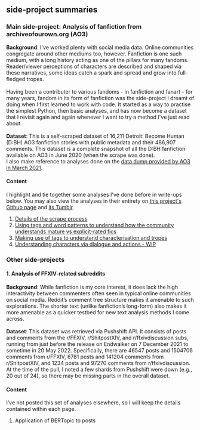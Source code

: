 ## side-project summaries

### Main side-project: Analysis of fanfiction from archiveofourown.org (AO3)
<b>Background</b>: I've worked plenty with social media data. Online communities congregate around other mediums too, however. Fanfiction is one such medium, with a long history acting as one of the pillars for many fandoms. Reader/viewer perceptions of characters are described and shaped via these narratives, some ideas catch a spark and spread and grow into full-fledged tropes.<br><br>
Having been a contributer to various fandoms - in fanfiction and fanart - for many years, fandom in its form of fanfiction was the side-project I dreamt of doing when I first learned to work with code. It started as a way to practise the simplest Python, then basic analyses, and has now become a dataset that I revisit again and again whenever I want to try a method I've just read about.<br><br>
<b>Dataset</b>: This is a self-scraped dataset of 16,211 Detroit: Become Human (D:BH) AO3 fanfiction stories with public metadata and their 486,907 comments. This dataset is a complete snapshot of all the D:BH fanfiction available on AO3 in June 2020 (when the scrape was done).<br>
I also make reference to analyses done on the [data dump provided by AO3 in March 2021](https://archiveofourown.org/admin_posts/18804).<br>
#### Content
I highlight and tie together some analyses I've done before in write-ups below. You may also view the analyses in their entirety on [this project's Github page](https://dru-r.github.io/ao3-dbh-analysis/) and [its Tumblr](https://program-800.tumblr.com).
1. [Details of the scrape process](/p1/ao3-dbh-scrape.md)<br>
2. [Using tags and word patterns to understand how the community understands mature vs explicit-rated fics](/p1/mature-vs-explicit.md)<br>
3. [Making use of tags to understand characterisation and tropes](/p1/tag-usage.md)<br>
4. [Understanding characters via dialogue and actions - WIP](/p1/dialog-actions.md)<br>

### Other side-projects
#### 1. Analysis of FFXIV-related subreddits
<b>Background</b>:  While fanfiction is my core interest, it does lack the high interactivity between commenters often seen in typical online communities on social media. Reddit’s comment tree structure makes it amenable to such explorations. The shorter text (unlike fanfiction’s long-form) also makes it more amenable as a quicker testbed for new text analysis methods I come across. <br><br>
<b>Dataset</b>: This dataset was retrieved via Pushshift API. It consists of posts and comments from the r/FFXIV, r/ShitpostXIV, and r/ffxivdiscussion subs, running from just before the release on Endwalker on 7 December 2021 to sometime in 20 May 2022. Specifically, there are 46547 posts and 1504706 comments from r/FFXIV, 6781 posts and 141204 comments from r/ShitpostXIV, and 1234 posts and 97270 comments from r/ffxivdiscussion. <br>
At the time of the pull, I noted a few shards from Pushshift were down (e.g., 20 out of 24), so there may be missing parts in the overall dataset.<br>
#### Content
I’ve not posted this set of analyses elsewhere, so I will keep the details contained within each page.
1. Application of BERTopic to posts <br>
